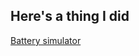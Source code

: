 ## Here's a thing I did
[Battery simulator](https://github.com/albinbjorn/battery_simulator/blob/master/notebooks/Introduction%20and%20first%20model.ipynb)

